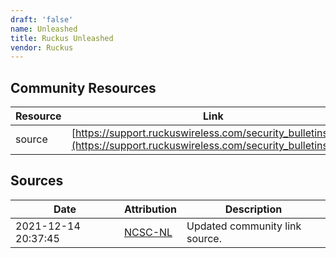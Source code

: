 ```yaml
---
draft: 'false'
name: Unleashed
title: Ruckus Unleashed
vendor: Ruckus
---
```



## Community Resources
| Resource | Link |
| --- | --- |
| source | [https://support.ruckuswireless.com/security_bulletins/313](https://support.ruckuswireless.com/security_bulletins/313) |


## Sources
| Date | Attribution | Description |
| --- | --- | --- |
| 2021-12-14 20:37:45 | [NCSC-NL](https://github.com/NCSC-NL/log4shell/blob/main/software/README.md) | Updated community link source.  |
